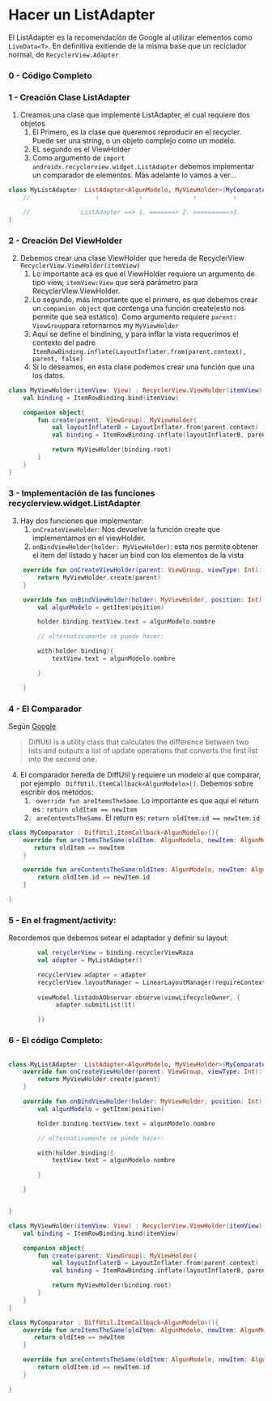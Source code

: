 # Hacer un ListAdapter

El ListAdapter es la recomendación de Google al utilizar elementos como ```LiveData<T>```. En definitiva exitiende de la misma base que un reciclador normal, de ```RecyclerView.Adapter```


### 0 - Código Completo

### 1 - Creación Clase ListAdapter

1. Creamos una clase que implementé ListAdapter, el cual requiere dos objetos
   1. El Primero, es la clase que queremos reproducir en el recycler. Puede ser una string, o un objeto complejo como un modelo.
   2. EL segundo es el ViewHolder
   3. Como argumento de ```import androidx.recyclerview.widget.ListAdapter``` debemos implementar un comparador de elementos. Más adelante lo vamos a ver...

```kotlin
class MyListAdapter: ListAdapter<AlgunModelo, MyViewHolder>(MyComparator()) {
    //                  ↑           ↑              ↑          ↑ 

    //              ListAdapter ==> 1. =======> 2. ==========>3.
}

```

### 2 - Creación Del ViewHolder

2. Debemos crear una clase ViewHolder que hereda de RecyclerView ```RecyclerView.ViewHolder(itemView)```
   1. Lo importante acá es que el ViewHolder requiere un argumento de tipo view, ```itemView:View``` que será parámetro para RecyclerVIew.ViewHolder.
   2. Lo segundo, más importante que el primero, es que debemos crear un ```companion object``` que contenga una función create(esto nos permite que sea estático). Como argumento requiere ```parent: ViewGroup```para retornarnos my ```MyViewHolder```
   3. Aquí se define el bindining, y para inflar la vista requerimos el contexto del padre ```ItemRowBinding.inflate(LayoutInflater.from(parent.context), parent, false)```
   4. Si lo deseamos, en esta clase podemos crear una función que una los datos. 

```kotlin
class MyViewHolder(itemView: View) : RecyclerView.ViewHolder(itemView) {
    val binding = ItemRowBinding.bind(itemView)

    companion object{
        fun create(parent: ViewGroup): MyViewHolder{
            val layoutInflaterB = LayoutInflater.from(parent.context)
            val binding = ItemRowBinding.inflate(layoutInflaterB, parent, false)

            return MyViewHolder(binding.root)
        }
    }
}

```

### 3 - Implementación de las funciones recyclerview.widget.ListAdapter

3. Hay dos funciones que implementar:
   1. ```onCreateViewHolder```: Nos devuelve la función create que implementamos en el viewHolder.
   2.  ```onBindViewHolder(holder: MyViewHolder)```: esta nos permite obtener el item del listado y hacer un bind con los elementos de la vista


```kotlin
    override fun onCreateViewHolder(parent: ViewGroup, viewType: Int): MyViewHolder {
        return MyViewHolder.create(parent)
    }

    override fun onBindViewHolder(holder: MyViewHolder, position: Int) {
        val algunModelo = getItem(position)

        holder.binding.textView.text = algunModelo.nombre

        // alternativamente se puede hacer:

        with(holder.binding){
            textView.text = algunModelo.nombre

        }

    }
```
### 4 - El Comparador

Según [Google](https://developer.android.com/reference/androidx/recyclerview/widget/DiffUtil)
>DiffUtil is a utility class that calculates the difference between two lists and outputs a list of update operations that converts the first list into the second one.

4. El comparador hereda de DiffUtil y requiere un modelo al que comparar, por ejemplo ``` DiffUtil.ItemCallback<AlgunModelo>()```. Debemos sobre escribir dos métodos:
   1. ``` override fun areItemsTheSame```. Lo importante es que aquí el return es : ```return oldItem == newItem```
   2. ``` areContentsTheSame```. El return es: ```return oldItem.id == newItem.id```

```Kotlin
class MyComparator : DiffUtil.ItemCallback<AlgunModelo>(){
    override fun areItemsTheSame(oldItem: AlgunModelo, newItem: AlgunModelo): Boolean {
       return oldItem == newItem
    }

    override fun areContentsTheSame(oldItem: AlgunModelo, newItem: AlgunModelo): Boolean {
        return oldItem.id == newItem.id
    }

}
```

### 5 - En el fragment/activity:
Recordemos que debemos setear el adaptador y definir su layout:
```kotlin
        val recyclerView = binding.recyclerViewRaza
        val adapter = MyListAdapter()

        recyclerView.adapter = adapter
        recyclerView.layoutManager = LinearLayoutManager(requireContext())
        
        viewModel.listadoAObservar.observe(viewLifecycleOwner, {
             adapter.submitList(it)        

        })

```
### 6 - El código Completo:


```kotlin

class MyListAdapter: ListAdapter<AlgunModelo, MyViewHolder>(MyComparator()) {
    override fun onCreateViewHolder(parent: ViewGroup, viewType: Int): MyViewHolder {
        return MyViewHolder.create(parent)
    }

    override fun onBindViewHolder(holder: MyViewHolder, position: Int) {
        val algunModelo = getItem(position)

        holder.binding.textView.text = algunModelo.nombre

        // alternativamente se puede hacer:

        with(holder.binding){
            textView.text = algunModelo.nombre

        }

    }


}

class MyViewHolder(itemView: View) : RecyclerView.ViewHolder(itemView) {
    val binding = ItemRowBinding.bind(itemView)

    companion object{
        fun create(parent: ViewGroup): MyViewHolder{
            val layoutInflaterB = LayoutInflater.from(parent.context)
            val binding = ItemRowBinding.inflate(layoutInflaterB, parent, false)

            return MyViewHolder(binding.root)
        }
    }
}

class MyComparator : DiffUtil.ItemCallback<AlgunModelo>(){
    override fun areItemsTheSame(oldItem: AlgunModelo, newItem: AlgunModelo): Boolean {
       return oldItem == newItem
    }

    override fun areContentsTheSame(oldItem: AlgunModelo, newItem: AlgunModelo): Boolean {
        return oldItem.id == newItem.id
    }

}

```
